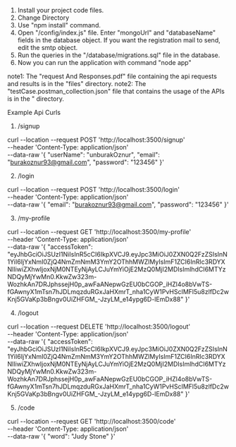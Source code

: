 1. Install your project code files.
2. Change Directory
3. Use "npm install" command.
4. Open "/config/index.js" file. Enter "mongoUrl" and "databaseName" fields in the database object. If you want the registration mail to send, edit the smtp object.
5. Run the queries in the "/database/migrations.sql" file in the database.
6. Now you can run the application with command "node app"

note1: The "request And Responses.pdf" file containing the api requests and results is in the "files" directory.
note2: The "testCase.postman_collection.json" file that contains the usage of the APIs is in the " directory.

Example Api Curls

1. /signup

curl --location --request POST 'http://localhost:3500/signup' \
--header 'Content-Type: application/json' \
--data-raw '{
    "userName": "unburakOznur",
    "email": "burakoznur93@gmail.com",
    "password": "123456"
}'

2. /login

curl --location --request POST 'http://localhost:3500/login' \
--header 'Content-Type: application/json' \
--data-raw '{
    "email": "burakoznur93@gmail.com",
    "password": "123456"
}'

3. /my-profile

curl --location --request GET 'http://localhost:3500/my-profile' \
--header 'Content-Type: application/json' \
--data-raw '{
    "accessToken": "eyJhbGciOiJSUzI1NiIsInR5cCI6IkpXVCJ9.eyJpc3MiOiJ0ZXN0Q2FzZSIsInN1YiI6IjYxNmI0ZjQ4NmZmNmM3YmY2OThhMWZlMyIsImF1ZCI6InRlc3RDYXNlIiwiZXhwIjoxNjM0NTEyNjAyLCJuYmYiOjE2MzQ0MjI2MDIsImlhdCI6MTYzNDQyMjYwMn0.KkwZw323m-WozhkAn7DRJphssejH0p_awFaANepwGzEU0bCGOP_iHZl4o8bVwTS-fGAwnyX1mTsn7hJDLmqzduRGxJaHXmrT_nha1CyW1PvHScIMFl5u8zlfDc2wKnj5GVaKp3bBngv0UiZHFGM_-JzyLM_e14ypg6D-lEmDx88"
}'

4. /logout

curl --location --request DELETE 'http://localhost:3500/logout' \
--header 'Content-Type: application/json' \
--data-raw '{
    "accessToken": "eyJhbGciOiJSUzI1NiIsInR5cCI6IkpXVCJ9.eyJpc3MiOiJ0ZXN0Q2FzZSIsInN1YiI6IjYxNmI0ZjQ4NmZmNmM3YmY2OThhMWZlMyIsImF1ZCI6InRlc3RDYXNlIiwiZXhwIjoxNjM0NTEyNjAyLCJuYmYiOjE2MzQ0MjI2MDIsImlhdCI6MTYzNDQyMjYwMn0.KkwZw323m-WozhkAn7DRJphssejH0p_awFaANepwGzEU0bCGOP_iHZl4o8bVwTS-fGAwnyX1mTsn7hJDLmqzduRGxJaHXmrT_nha1CyW1PvHScIMFl5u8zlfDc2wKnj5GVaKp3bBngv0UiZHFGM_-JzyLM_e14ypg6D-lEmDx88"
}'

5. /code

curl --location --request GET 'http://localhost:3500/code' \
--header 'Content-Type: application/json' \
--data-raw '{
    "word": "Judy Stone"
}'
